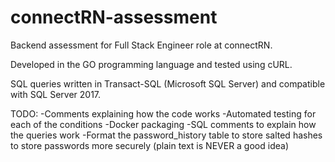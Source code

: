 # connectRN-assessment
Backend assessment for Full Stack Engineer role at connectRN.

Developed in the GO programming language and tested using cURL.

SQL queries written in Transact-SQL (Microsoft SQL Server) and compatible with SQL Server 2017.

TODO:
-Comments explaining how the code works
-Automated testing for each of the conditions
-Docker packaging
-SQL comments to explain how the queries work
-Format the password_history table to store salted hashes to store passwords more securely (plain text is NEVER a good idea)
